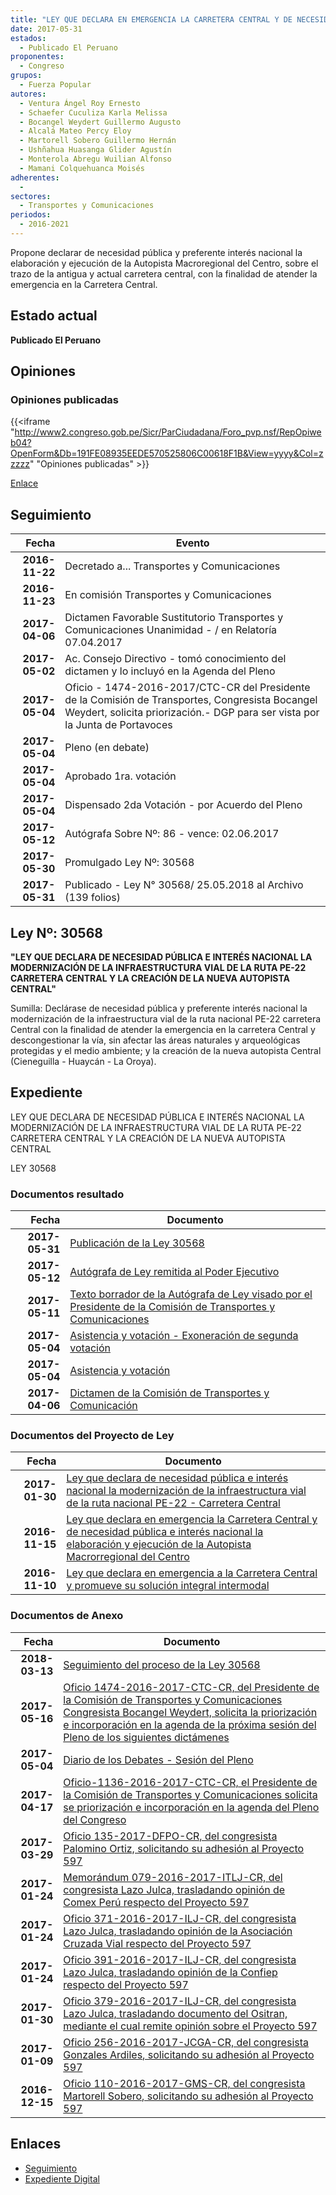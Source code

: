 ```yaml
---
title: "LEY QUE DECLARA EN EMERGENCIA LA CARRETERA CENTRAL Y DE NECESIDAD PÚBLICA E INTERES NACIONAL LA ELABORACIÓN Y EJECUCIÓN DE LA AUTOPISTA MACROREGIONAL DEL CENTRO"
date: 2017-05-31
estados: 
  - Publicado El Peruano
proponentes: 
  - Congreso
grupos: 
  - Fuerza Popular
autores: 
  - Ventura Ángel Roy Ernesto
  - Schaefer Cuculiza Karla Melissa
  - Bocangel Weydert Guillermo Augusto
  - Alcalá Mateo Percy Eloy
  - Martorell Sobero Guillermo Hernán
  - Ushñahua Huasanga Glider Agustín
  - Monterola Abregu Wuilian Alfonso
  - Mamani Colquehuanca Moisés
adherentes: 
  - 
sectores: 
  - Transportes y Comunicaciones
periodos: 
  - 2016-2021
---
```


Propone declarar de necesidad pública y preferente interés nacional la elaboración y ejecución de la Autopista Macroregional del Centro, sobre el trazo de la antigua y actual carretera central, con la finalidad de atender la emergencia en la Carretera Central.


## Estado actual

**Publicado El Peruano**

## Opiniones

### Opiniones publicadas

{{<iframe "http://www2.congreso.gob.pe/Sicr/ParCiudadana/Foro_pvp.nsf/RepOpiweb04?OpenForm&Db=191FE08935EEDE570525806C00618F1B&View=yyyy&Col=zzzzz" "Opiniones publicadas" >}}

[Enlace](http://www2.congreso.gob.pe/Sicr/ParCiudadana/Foro_pvp.nsf/RepOpiweb04?OpenForm&Db=191FE08935EEDE570525806C00618F1B&View=yyyy&Col=zzzzz)

## Seguimiento

| Fecha | Evento |
|------:|--------|
| **2016-11-22** | Decretado a... Transportes y Comunicaciones|
| **2016-11-23** | En comisión Transportes y Comunicaciones|
| **2017-04-06** | Dictamen Favorable Sustitutorio Transportes y Comunicaciones Unanimidad - / en Relatoría 07.04.2017|
| **2017-05-02** | Ac. Consejo Directivo - tomó conocimiento del dictamen y lo incluyó en la Agenda del Pleno|
| **2017-05-04** | Oficio - 1474-2016-2017/CTC-CR del Presidente de la Comisión de Transportes, Congresista Bocangel Weydert, solicita priorización.- DGP para ser vista por la Junta de Portavoces|
| **2017-05-04** | Pleno (en debate)|
| **2017-05-04** | Aprobado 1ra. votación|
| **2017-05-04** | Dispensado 2da Votación - por Acuerdo del Pleno|
| **2017-05-12** | Autógrafa Sobre Nº: 86 - vence: 02.06.2017|
| **2017-05-30** | Promulgado Ley Nº: 30568|
| **2017-05-31** | Publicado - Ley N° 30568/ 25.05.2018 al Archivo (139 folios)|

## Ley Nº: 30568

**"LEY QUE DECLARA DE NECESIDAD PÚBLICA E INTERÉS NACIONAL LA MODERNIZACIÓN DE LA INFRAESTRUCTURA VIAL DE LA RUTA PE-22 CARRETERA CENTRAL Y LA CREACIÓN DE LA NUEVA AUTOPISTA CENTRAL"**

Sumilla: Declárase de necesidad pública y preferente interés nacional la modernización de la infraestructura vial de la ruta nacional PE-22 carretera Central con la finalidad de atender la emergencia en la carretera Central y descongestionar la vía, sin afectar las áreas naturales y arqueológicas protegidas y el medio ambiente; y la creación de la nueva autopista Central (Cieneguilla - Huaycán - La Oroya).


## Expediente

LEY QUE DECLARA DE NECESIDAD PÚBLICA E INTERÉS NACIONAL LA MODERNIZACIÓN DE LA INFRAESTRUCTURA VIAL DE LA RUTA PE-22 CARRETERA CENTRAL Y LA CREACIÓN DE LA NUEVA AUTOPISTA CENTRAL

LEY 30568


### Documentos resultado

| Fecha | Documento |
|------:|--------|
| **2017-05-31** | [Publicación de la Ley 30568](http://www.leyes.congreso.gob.pe/Documentos/2016_2021/ADLP/Normas_Legales/30568-LEY.pdf) |
| **2017-05-12** | [Autógrafa de Ley remitida al Poder Ejecutivo](http://www.leyes.congreso.gob.pe/Documentos/2016_2021/Autografas/Ley_y_de_Resolucion_Legislativa/AU0059720170512.pdf) |
| **2017-05-11** | [Texto borrador de la Autógrafa de Ley visado por el Presidente de la Comisión de Transportes y Comunicaciones](http://www.leyes.congreso.gob.pe/Documentos/2016_2021/Texto_Borrador_de_Autografa/BAU0059720170511.pdf) |
| **2017-05-04** | [Asistencia y votación - Exoneración de segunda votación](http://www.leyes.congreso.gob.pe/Documentos/2016_2021/Asistencia_y_Votacion/Proyectos_de_Ley/Exoneracion_de_Segunda_Votacion/ESV0059720170504.pdf) |
| **2017-05-04** | [Asistencia y votación](http://www.leyes.congreso.gob.pe/Documentos/2016_2021/Asistencia_y_Votacion/Proyectos_de_Ley/AV0059720170504.pdf) |
| **2017-04-06** | [Dictamen de la Comisión de Transportes y Comunicación](http://www.leyes.congreso.gob.pe/Documentos/2016_2021/Dictamenes/Proyectos_de_Ley/00597DC23MAY20170406..pdf) |

### Documentos del Proyecto de Ley

| Fecha | Documento |
|------:|--------|
| **2017-01-30** | [Ley que declara de necesidad pública e interés nacional la modernización de la infraestructura vial de la ruta nacional PE-22 - Carretera Central](http://www.leyes.congreso.gob.pe/Documentos/2016_2021/Proyectos_de_Ley_y_de_Resoluciones_Legislativas/PL0090720170130..pdf) |
| **2016-11-15** | [Ley que declara en emergencia la Carretera Central y de necesidad pública e interés nacional la elaboración y ejecución de la Autopista Macrorregional del Centro](http://www.leyes.congreso.gob.pe/Documentos/2016_2021/Proyectos_de_Ley_y_de_Resoluciones_Legislativas/PL0063120161115.pdf) |
| **2016-11-10** | [Ley que declara en emergencia a la Carretera Central y promueve su solución integral intermodal](http://www.leyes.congreso.gob.pe/Documentos/2016_2021/Proyectos_de_Ley_y_de_Resoluciones_Legislativas/PL0059720161110.-.pdf) |

### Documentos de Anexo

| Fecha | Documento |
|------:|--------|
| **2018-03-13** | [Seguimiento del proceso de la Ley 30568](http://www.leyes.congreso.gob.pe/Documentos/2016_2021/Seguimiento_de_Proyectos_de_Ley/00597PL20180113.pdf) |
| **2017-05-16** | [Oficio 1474-2016-2017-CTC-CR, del Presidente de la Comisión de Transportes y Comunicaciones Congresista Bocangel Weydert, solicita la priorización e incorporación en la agenda de la próxima sesión del Pleno de los siguientes dictámenes](http://www.leyes.congreso.gob.pe/Documentos/2016_2021/Oficios/Comisiones_Ordinarias/OFICIO-1474-2016-2017-CTC-CR.pdf) |
| **2017-05-04** | [Diario de los Debates - Sesión del Pleno](http://www.leyes.congreso.gob.pe/Documentos/2016_2021/ADLP/Diario_Debates/30568_DD.pdf) |
| **2017-04-17** | [Oficio-1136-2016-2017-CTC-CR, el Presidente de la Comisión de Transportes y Comunicaciones solicita se priorización e incorporación en la agenda del Pleno del Congreso](http://www.leyes.congreso.gob.pe/Documentos/2016_2021/Oficios/Comisiones_Ordinarias/OFICIO-1136-2016-2017-CTC-CR.pdf) |
| **2017-03-29** | [Oficio 135-2017-DFPO-CR, del congresista Palomino Ortiz, solicitando su adhesión al Proyecto 597](http://www.leyes.congreso.gob.pe/Documentos/2016_2021/Adhesiones/Proyectos_de_Ley/OFICIO-135-2017-DFPO-CR.pdf) |
| **2017-01-24** | [Memorándum 079-2016-2017-ITLJ-CR, del congresista Lazo Julca, trasladando opinión de Comex Perú respecto del Proyecto 597](http://www.leyes.congreso.gob.pe/Documentos/2016_2021/Oficios/Congresistas/MEMO-079-2016-2017-ILJ-CR.pdf) |
| **2017-01-24** | [Oficio 371-2016-2017-ILJ-CR, del congresista Lazo Julca, trasladando opinión de la Asociación Cruzada Vial respecto del Proyecto 597](http://www.leyes.congreso.gob.pe/Documentos/2016_2021/Oficios/Congresistas/OFICIO-371-2016-2017-ILJ-CR.pdf) |
| **2017-01-24** | [Oficio 391-2016-2017-ILJ-CR, del congresista Lazo Julca, trasladando opinión de la Confiep respecto del Proyecto 597](http://www.leyes.congreso.gob.pe/Documentos/2016_2021/Oficios/Congresistas/OFICIO-391-2016-2017-ILJ-CR.pdf) |
| **2017-01-30** | [Oficio 379-2016-2017-ILJ-CR, del congresista Lazo Julca, trasladando documento del Ositran, mediante el cual remite opinión sobre el Proyecto 597](http://www.leyes.congreso.gob.pe/Documentos/2016_2021/Oficios/Congresistas/OFICIO-379-2016-2017-ILJ-CR.pdf) |
| **2017-01-09** | [Oficio 256-2016-2017-JCGA-CR, del congresista Gonzales Ardiles, solicitando su adhesión al Proyecto 597](http://www.leyes.congreso.gob.pe/Documentos/2016_2021/Adhesiones/Proyectos_de_Ley/OF-256-2016-2017-JCGA-CR..pdf) |
| **2016-12-15** | [Oficio 110-2016-2017-GMS-CR, del congresista Martorell Sobero, solicitando su adhesión al Proyecto 597](http://www.leyes.congreso.gob.pe/Documentos/2016_2021/Adhesiones/Proyectos_de_Ley/OFICIO-110-2016-2017-GMS-CR.pdf) |

## Enlaces 

- [Seguimiento](http://www2.congreso.gob.pe/Sicr/TraDocEstProc/CLProLey2016.nsf/f7fff46988ca05b1052578e100829cc7/d474501e2cbaa1ac0525806c008044ae?OpenDocument)
- [Expediente Digital](http://www2.congreso.gob.pehttp://www2.congreso.gob.pe/Sicr/TraDocEstProc/CLProLey2016.nsf/f7fff46988ca05b1052578e100829cc7/d474501e2cbaa1ac0525806c008044ae?OpenDocument&Click=05257FB7005EB655.eb71d0cf91d8294e05256cdf006b5706/$Body/0.1C6C)
